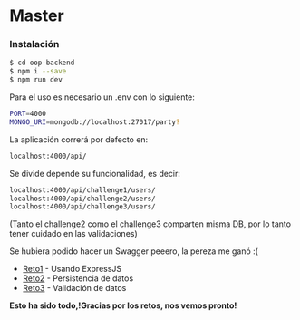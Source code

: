 # Master

### Instalación

```sh
$ cd oop-backend
$ npm i --save
$ npm run dev
```

Para el uso es necesario un .env con lo siguiente:

```sh
PORT=4000
MONGO_URI=mongodb://localhost:27017/party? 
```

La aplicación correrá por defecto en:

```sh
localhost:4000/api/
```

Se divide depende su funcionalidad, es decir:

```sh
localhost:4000/api/challenge1/users/
localhost:4000/api/challenge2/users/
localhost:4000/api/challenge3/users/
```

(Tanto el challenge2 como el challenge3 comparten misma DB, por lo tanto tener cuidado en las validaciones)

Se hubiera podido hacer un Swagger peeero, la pereza me ganó :(


* [Reto1] - Usando ExpressJS 
* [Reto2] - Persistencia de datos
* [Reto3] - Validación de datos

**Esto ha sido todo,!Gracias por los retos, nos vemos pronto!**


[Reto1]: <https://github.com/MrTrukiny/wwc-backend-challenge-201-unresolved>
[Reto2]: <https://github.com/MrTrukiny/wwc-backend-challenge-202-unresolved>
[Reto3]: <https://github.com/MrTrukiny/wwc-backend-challenge-203-unresolved>


